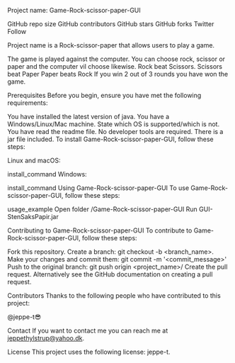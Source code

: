 Project name: Game-Rock-scissor-paper-GUI

GitHub repo size GitHub contributors GitHub stars GitHub forks Twitter Follow

Project name is a Rock-scissor-paper that allows users to play a game.

The game is played against the computer. You can choose rock, scissor or paper and the computer vil choose likewise. 
Rock beat Scissors.
Scissors beat Paper
Paper beats Rock
If you win 2 out of 3 rounds you have won the game.

Prerequisites
Before you begin, ensure you have met the following requirements:

You have installed the latest version of java. 
You have a Windows/Linux/Mac machine. State which OS is supported/which is not.
You have read the readme file.
No developer tools are required. There is a jar file included.
To install Game-Rock-scissor-paper-GUI, follow these steps:

Linux and macOS:

install_command
Windows:

install_command
Using Game-Rock-scissor-paper-GUI
To use Game-Rock-scissor-paper-GUI, follow these steps:

usage_example
Open folder /Game-Rock-scissor-paper-GUI
Run GUI-StenSaksPapir.jar

Contributing to Game-Rock-scissor-paper-GUI
To contribute to Game-Rock-scissor-paper-GUI, follow these steps:

Fork this repository.
Create a branch: git checkout -b <branch_name>.
Make your changes and commit them: git commit -m '<commit_message>'
Push to the original branch: git push origin <project_name>/<location>
Create the pull request.
Alternatively see the GitHub documentation on creating a pull request.

Contributors
Thanks to the following people who have contributed to this project:

@jeppe-t😎  

Contact
If you want to contact me you can reach me at jeppethylstrup@yahoo.dk.

License
This project uses the following license: jeppe-t.
